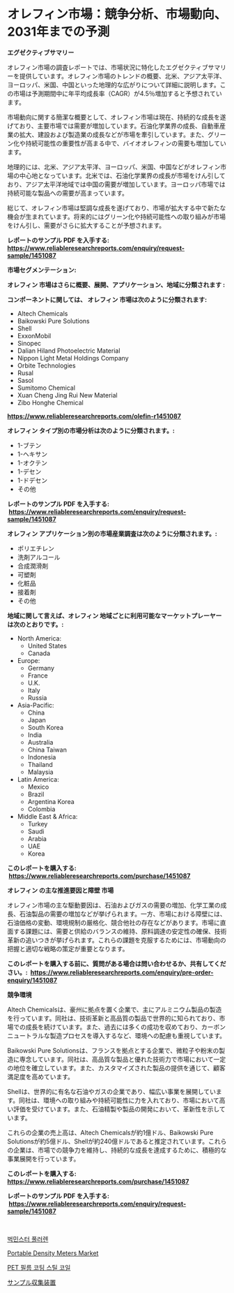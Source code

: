 <p><h1>オレフィン市場：競争分析、市場動向、2031年までの予測</h1></p><p><strong>エグゼクティブサマリー</strong></p>
<p><p>オレフィン市場の調査レポートでは、市場状況に特化したエグゼクティブサマリーを提供しています。オレフィン市場のトレンドの概要、北米、アジア太平洋、ヨーロッパ、米国、中国といった地理的な広がりについて詳細に説明します。この市場は予測期間中に年平均成長率（CAGR）が4.5％増加すると予想されています。</p><p>市場動向に関する簡潔な概要として、オレフィン市場は現在、持続的な成長を遂げており、主要市場では需要が増加しています。石油化学業界の成長、自動車産業の拡大、建設および製造業の成長などが市場を牽引しています。また、グリーン化や持続可能性の重要性が高まる中で、バイオオレフィンの需要も増加しています。</p><p>地理的には、北米、アジア太平洋、ヨーロッパ、米国、中国などがオレフィン市場の中心地となっています。北米では、石油化学業界の成長が市場をけん引しており、アジア太平洋地域では中国の需要が増加しています。ヨーロッパ市場では持続可能な製品への需要が高まっています。</p><p>総じて、オレフィン市場は堅調な成長を遂げており、市場が拡大する中で新たな機会が生まれています。将来的にはグリーン化や持続可能性への取り組みが市場をけん引し、需要がさらに拡大することが予想されます。</p></p>
<p><strong>レポートのサンプル PDF を入手する: <a href="https://www.reliableresearchreports.com/enquiry/request-sample/1451087">https://www.reliableresearchreports.com/enquiry/request-sample/1451087</a></strong></p>
<p><strong>市場セグメンテーション:</strong></p>
<p><strong> オレフィン 市場はさらに概要、展開、アプリケーション、地域に分類されます :</strong></p>
<p><strong>コンポーネントに関しては、 オレフィン 市場は次のように分類されます: &nbsp;</strong></p>
<p><ul><li>Altech Chemicals</li><li>Baikowski Pure Solutions</li><li>Shell</li><li>ExxonMobil</li><li>Sinopec</li><li>Dalian Hiland Photoelectric Material</li><li>Nippon Light Metal Holdings Company</li><li>Orbite Technologies</li><li>Rusal</li><li>Sasol</li><li>Sumitomo Chemical</li><li>Xuan Cheng Jing Rui New Material</li><li>Zibo Honghe Chemical</li></ul></p>
<p><strong><a href="https://www.reliableresearchreports.com/olefin-r1451087">https://www.reliableresearchreports.com/olefin-r1451087</a></strong></p>
<p><strong> オレフィン タイプ別の市場分析は次のように分類されます。:</strong></p>
<p><ul><li>1-ブテン</li><li>1-ヘキサン</li><li>1-オクテン</li><li>1-デセン</li><li>1-ドデセン</li><li>その他</li></ul></p>
<p><strong>レポートのサンプル PDF を入手する: &nbsp;<a href="https://www.reliableresearchreports.com/enquiry/request-sample/1451087">https://www.reliableresearchreports.com/enquiry/request-sample/1451087</a></strong></p>
<p><strong> オレフィン アプリケーション別の市場産業調査は次のように分類されます。:</strong></p>
<p><ul><li>ポリエチレン</li><li>洗剤アルコール</li><li>合成潤滑剤</li><li>可塑剤</li><li>化粧品</li><li>接着剤</li><li>その他</li></ul></p>
<p><strong>地域に関して言えば、オレフィン 地域ごとに利用可能なマーケットプレーヤーは次のとおりです。:</strong></p>
<p><ul>
    <li>
        North America:
        <ul>
            <li>United States</li>
            <li>Canada</li>
        </ul>
    </li>
    <li>
        Europe:
        <ul>
            <li>Germany</li>
            <li>France</li>
            <li>U.K.</li>
            <li>Italy</li>
            <li>Russia</li>
        </ul>
    </li>
    <li>
        Asia-Pacific:
        <ul>
            <li>China</li>
            <li>Japan</li>
            <li>South Korea</li>
            <li>India</li>
            <li>Australia</li>
            <li>China Taiwan</li>
            <li>Indonesia</li>
            <li>Thailand</li>
            <li>Malaysia</li>
        </ul>
    </li>
    <li>
        Latin America:
        <ul>
            <li>Mexico</li>
            <li>Brazil</li>
            <li>Argentina Korea</li>
            <li>Colombia</li>
        </ul>
    </li>
    <li>
        Middle East & Africa:
        <ul>
            <li>Turkey</li>
            <li>Saudi</li>
            <li>Arabia</li>
            <li>UAE</li>
            <li>Korea</li>
        </ul>
    </li>
    </ul></p>
<p><strong>このレポートを購入する: &nbsp;<a href="https://www.reliableresearchreports.com/purchase/1451087">https://www.reliableresearchreports.com/purchase/1451087</a></strong></p>
<p><strong>オレフィン の主な推進要因と障壁 市場</strong></p>
<p><p>オレフィン市場の主な駆動要因は、石油およびガスの需要の増加、化学工業の成長、石油製品の需要の増加などが挙げられます。一方、市場における障壁には、石油価格の変動、環境規制の厳格化、競合他社の存在などがあります。市場に直面する課題には、需要と供給のバランスの維持、原料調達の安定性の確保、技術革新の追いつきが挙げられます。これらの課題を克服するためには、市場動向の把握と適切な戦略の策定が重要となります。</p></p>
<p><strong>このレポートを購入する前に、質問がある場合は問い合わせるか、共有してください。:&nbsp; <a href="https://www.reliableresearchreports.com/enquiry/pre-order-enquiry/1451087">https://www.reliableresearchreports.com/enquiry/pre-order-enquiry/1451087</a></strong></p>
<p><strong>競争環境</strong></p>
<p><p>Altech Chemicalsは、豪州に拠点を置く企業で、主にアルミニウム製品の製造を行っています。同社は、技術革新と高品質の製品で世界的に知られており、市場での成長を続けています。また、過去には多くの成功を収めており、カーボンニュートラルな製造プロセスを導入するなど、環境への配慮も重視しています。</p><p>Baikowski Pure Solutionsは、フランスを拠点とする企業で、微粒子や粉末の製造に専念しています。同社は、高品質な製品と優れた技術力で市場において一定の地位を確立しています。また、カスタマイズされた製品の提供を通じて、顧客満足度を高めています。</p><p>Shellは、世界的に有名な石油やガスの企業であり、幅広い事業を展開しています。同社は、環境への取り組みや持続可能性に力を入れており、市場において高い評価を受けています。また、石油精製や製品の開発において、革新性を示しています。</p><p>これらの企業の売上高は、Altech Chemicalsが約1億ドル、Baikowski Pure Solutionsが約5億ドル、Shellが約240億ドルであると推定されています。これらの企業は、市場での競争力を維持し、持続的な成長を達成するために、積極的な事業展開を行っています。</p></p>
<p><strong>このレポートを購入する: &nbsp; <a href="https://www.reliableresearchreports.com/purchase/1451087">https://www.reliableresearchreports.com/purchase/1451087</a></strong></p>
<p><strong>レポートのサンプル PDF を入手する: &nbsp;<a href="https://www.reliableresearchreports.com/enquiry/request-sample/1451087">https://www.reliableresearchreports.com/enquiry/request-sample/1451087</a></strong><strong></strong></p>
<p>&nbsp;</p>
<p><p><a href="https://github.com/Elenrrera7685/Market-Research-Report-List-1/blob/main/869994919155.md">벅민스터 풀러렌</a></p><p><a href="https://github.com/Whitneyboyettebo9kiw7yr13/Market-Research-Report-List-2/blob/main/portable-density-meters-market.md">Portable Density Meters Market</a></p><p><a href="https://github.com/sammyUltyylrich9067856/Market-Research-Report-List-1/blob/main/953499419156.md">PET 필름 코팅 스틸 코일</a></p><p><a href="https://github.com/ReyesKohler20231/Market-Research-Report-List-1/blob/main/461247020716.md">サンプル収集装置</a></p></p>